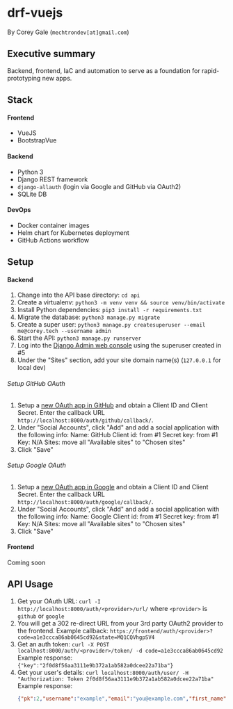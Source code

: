 # drf-vuejs

By Corey Gale (`mechtrondev[at]gmail.com`)

## Executive summary

Backend, frontend, IaC and automation to serve as a foundation for rapid-prototyping new apps.

## Stack

#### Frontend

- VueJS
- BootstrapVue

#### Backend

- Python 3
- Django REST framework
- `django-allauth` (login via Google and GitHub via OAuth2)
- SQLite DB

#### DevOps

- Docker container images
- Helm chart for Kubernetes deployment
- GitHub Actions workflow

## Setup

#### Backend

1. Change into the API base directory: `cd api`
1. Create a virtualenv: `python3 -m venv venv && source venv/bin/activate`
1. Install Python dependencies: `pip3 install -r requirements.txt`
1. Migrate the database: `python3 manage.py migrate`
1. Create a super user: `python3 manage.py createsuperuser --email me@corey.tech --username admin`
1. Start the API: `python3 manage.py runserver`
1. Log into the [Django Admin web console](http://localhost:8000/admin) using the superuser created in #5
1. Under the "Sites" section, add your site domain name(s) (`127.0.0.1` for local dev)

###### Setup GitHub OAuth

1. Setup a [new OAuth app in GitHub](https://github.com/settings/applications/new) and obtain a Client ID and Client Secret. Enter the callback URL `http://localhost:8000/auth/github/callback/`.
1. Under "Social Accounts", click "Add" and add a social application with the following info:
    Name: GitHub
    Client id: from #1
    Secret key: from #1
    Key: N/A
    Sites: move all "Available sites" to "Chosen sites"
1. Click "Save"

###### Setup Google OAuth

1. Setup a [new OAuth app in Google](https://developers.google.com/identity/sign-in/web/sign-in) and obtain a Client ID and Client Secret. Enter the callback URL `http://localhost:8000/auth/google/callback/`.
1. Under "Social Accounts", click "Add" and add a social application with the following info:
    Name: Google
    Client id: from #1
    Secret key: from #1
    Key: N/A
    Sites: move all "Available sites" to "Chosen sites"
1. Click "Save"

#### Frontend

Coming soon

## API Usage

1. Get your OAuth URL: `curl -I http://localhost:8000/auth/<provider>/url/` where `<provider>` is `github` or `google`
1. You will get a 302 re-direct URL from your 3rd party OAuth2 provider to the frontend. 
    Example callback: `https://frontend/auth/<provider>?code=a1e3ccca86ab0645cd92&state=MQ1CQVhgpSV4`
1. Get an auth token: `curl -X POST localhost:8000/auth/<provider>/token/ -d code=a1e3ccca86ab0645cd92`
    Example response: `{"key":"2f0d8f56aa3111e9b372a1ab582a0dcee22a71ba"}`
1. Get your user's details: `curl localhost:8000/auth/user/ -H "Authorization: Token 2f0d8f56aa3111e9b372a1ab582a0dcee22a71ba"`
    Example response:
    ```json
    {"pk":2,"username":"example","email":"you@example.com","first_name":"Example","last_name":"User"}
    ```
